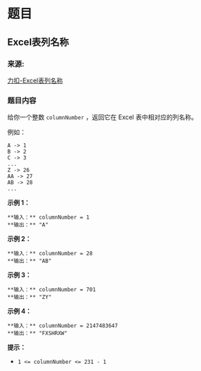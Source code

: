 # 题目

## Excel表列名称

### 来源:

[力扣-Excel表列名称](https://leetcode-cn.com/problems/excel-sheet-column-title/)

### 题目内容

给你一个整数 `columnNumber` ，返回它在 Excel 表中相对应的列名称。

例如：

    
    
    A -> 1
    B -> 2
    C -> 3
    ...
    Z -> 26
    AA -> 27
    AB -> 28 
    ...
    

**示例 1：**

    
    
    **输入：** columnNumber = 1
    **输出：** "A"
    

**示例 2：**

    
    
    **输入：** columnNumber = 28
    **输出：** "AB"
    

**示例 3：**

    
    
    **输入：** columnNumber = 701
    **输出：** "ZY"
    

**示例 4：**

    
    
    **输入：** columnNumber = 2147483647
    **输出：** "FXSHRXW"
    

**提示：**

  * `1 <= columnNumber <= 231 - 1`

